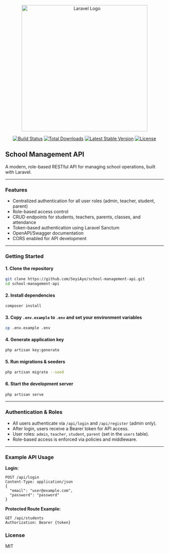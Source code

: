 <p align="center"><a href="https://laravel.com" target="_blank"><img src="https://raw.githubusercontent.com/laravel/art/master/logo-lockup/5%20SVG/2%20CMYK/1%20Full%20Color/laravel-logolockup-cmyk-red.svg" width="400" alt="Laravel Logo"></a></p>

<p align="center">
<a href="https://github.com/laravel/framework/actions"><img src="https://github.com/laravel/framework/workflows/tests/badge.svg" alt="Build Status"></a>
<a href="https://packagist.org/packages/laravel/framework"><img src="https://img.shields.io/packagist/dt/laravel/framework" alt="Total Downloads"></a>
<a href="https://packagist.org/packages/laravel/framework"><img src="https://img.shields.io/packagist/v/laravel/framework" alt="Latest Stable Version"></a>
<a href="https://packagist.org/packages/laravel/framework"><img src="https://img.shields.io/packagist/l/laravel/framework" alt="License"></a>
</p>

## School Management API

A modern, role-based RESTful API for managing school operations, built with Laravel.

---

### Features
- Centralized authentication for all user roles (admin, teacher, student, parent)
- Role-based access control
- CRUD endpoints for students, teachers, parents, classes, and attendance
- Token-based authentication using Laravel Sanctum
- OpenAPI/Swagger documentation
- CORS enabled for API development

---

### Getting Started

#### 1. Clone the repository
```bash
git clone https://github.com/SeyiAyo/school-management-api.git
cd school-management-api
```

#### 2. Install dependencies
```bash
composer install
```

#### 3. Copy `.env.example` to `.env` and set your environment variables
```bash
cp .env.example .env
```

#### 4. Generate application key
```bash
php artisan key:generate
```

#### 5. Run migrations & seeders
```bash
php artisan migrate --seed
```

#### 6. Start the development server
```bash
php artisan serve
```

---

### Authentication & Roles
- All users authenticate via `/api/login` and `/api/register` (admin only).
- After login, users receive a Bearer token for API access.
- User roles: `admin`, `teacher`, `student`, `parent` (set in the `users` table).
- Role-based access is enforced via policies and middleware.

---

### Example API Usage
**Login:**
```http
POST /api/login
Content-Type: application/json
{
  "email": "user@example.com",
  "password": "password"
}
```

**Protected Route Example:**
```http
GET /api/students
Authorization: Bearer {token}
```

### License
MIT
